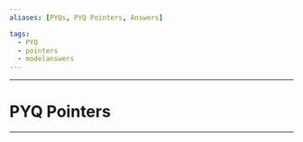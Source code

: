 ```yaml
---
aliases: [PYQs, PYQ Pointers, Answers]

tags:
  - PYQ
  - pointers
  - modelanswers
---
```


***
# PYQ Pointers
***

